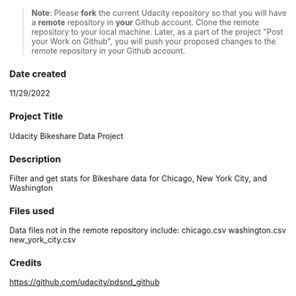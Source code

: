 >**Note**: Please **fork** the current Udacity repository so that you will have a **remote** repository in **your** Github account. Clone the remote repository to your local machine. Later, as a part of the project "Post your Work on Github", you will push your proposed changes to the remote repository in your Github account.

### Date created
11/29/2022

### Project Title
Udacity Bikeshare Data Project

### Description
Filter and get stats for Bikeshare data for Chicago, New York City, and Washington

### Files used
Data files not in the remote repository include:
chicago.csv
washington.csv
new_york_city.csv

### Credits
https://github.com/udacity/pdsnd_github

